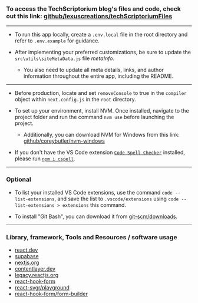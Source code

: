 ### To access the TechScriptorium blog's files and code, check out this link: [github/lexuscreations/techScriptoriumFiles](https://github.com/lexuscreations/techScriptoriumFiles/tree/main)

<hr />

- To run this app locally, create a `.env.local` file in the root directory and refer to `.env.example` for guidance.

- After implementing your preferred customizations, be sure to update the `src\utils\siteMetaData.js` file _metaInfo_.
  - You also need to update all meta details, links, and author information throughout the entire app, including the README.

<hr />

- Before production, locate and set `removeConsole` to true in the `compiler` object within `next.config.js` in the `root` directory.

- To set up your environment, install NVM. Once installed, navigate to the project folder and run the command `nvm use` before launching the project.

  - Additionally, you can download NVM for Windows from this link: [github/coreybutler/nvm-windows](https://github.com/coreybutler/nvm-windows)

- If you don't have the VS Code extension [`Code Spell Checker`](https://marketplace.visualstudio.com/items?itemName=streetsidesoftware.code-spell-checker) installed, please run [`npm i cspell`](https://www.npmjs.com/package/cspell).

<hr />

### Optional

- To list your installed VS Code extensions, use the command `code --list-extensions`, and save the list to `.vscode/extensions` using `code --list-extensions > extensions` this command.

- To install "Git Bash", you can download it from [git-scm/downloads](https://git-scm.com/downloads).

<hr />

### Library, framework, Tools and Resources / software usage

- [react.dev](https://react.dev/)
- [supabase](https://supabase.com/)
- [nextjs.org](https://nextjs.org/)
- [contentlayer.dev](https://contentlayer.dev/)
- [legacy.reactjs.org](https://legacy.reactjs.org/)
- [react-hook-form](https://www.react-hook-form.com/)
- [react-svgr/playground](https://react-svgr.com/playground/)
- [react-hook-form/form-builder](https://www.react-hook-form.com/form-builder/)

<!-- also need to update steps and commands of supabase setup as well -->
<!-- need to create figma and then based on that, need to re-create this app and then also need to update that figma link and screenshots in his readme-->
<!-- need to updated DOCUMENTATION.md -->

<!-- need to update, supabase stewps and fanicon generator website -->
<!-- copyCodeToClipboardBtn functionality and loading functionality -->

<!-- <hr /> -->

<!-- # Next.js 13 Blog Tutorial: Build SEO Optimized Personal Blog with Next.js, Contentlayer, and Tailwind CSS 🔥

![GitHub stars](https://img.shields.io/github/stars/codebucks27/Nextjs-tailwindcss-blog-template?style=social&logo=ApacheSpark&label=Stars)&nbsp;&nbsp;
![GitHub forks](https://img.shields.io/github/forks/codebucks27/Nextjs-tailwindcss-blog-template?style=social&logo=KashFlow&maxAge=3600)&nbsp;&nbsp;
![Github Followers](https://img.shields.io/github/followers/codebucks27.svg?style=social&label=Follow)&nbsp;&nbsp;<br />

For Demo checkout following links👇: <br />
[Nextjs Personal Blog Website](https://create-blog-with-nextjs.vercel.app/) <br />

Starter Code Files👇: <br />
[Nextjs Personal Blog Website Starter Code](https://github.com/codebucks27/Nextjs-contentlayer-blog) <br />

If you want to learn how to create it please follow below tutorial👇: <br />
https://youtu.be/1QGLHOaRLwM <br />
[![YouTube Video Views](https://img.shields.io/youtube/views/1QGLHOaRLwM?style=social)](https://youtu.be/1QGLHOaRLwM)<br />

### ⭐DO NOT FORGET TO STAR THIS REPO⭐

### Images of The Portfolio Website:

#### Home

![Nextjs Personal Blog Website](https://github.com/codebucks27/Nextjs-contentlayer-blog/blob/main/project%20images/Home-Big.png?raw=true)

#### About

![Nextjs Personal Blog Website About Page](https://github.com/codebucks27/Nextjs-contentlayer-blog/blob/main/project%20images/About-Big.png?raw=true)

#### Contact

![Next.js Personal Blog Website Contact Page](https://github.com/codebucks27/Nextjs-contentlayer-blog/blob/main/project%20images/Cotnact-Big.png?raw=true)

For more Images please check the [project images](https://github.com/codebucks27/Nextjs-contentlayer-blog/tree/main/project%20images) folder from this repo or check the demo link.

### Resources Used in This Project

- Character image in the About page created by using [Bing Search[(https://www.bing.com/).
- Lottie animation in the contact page: [from here](https://lottiefiles.com/animations/sloth-meditate-SzNofNFhYY)
- Fonts from https://fonts.google.com/ <br />
- Icons from https://iconify.design/ and im using react-icons <br />

### All the images used in the blogs:

- Photo by <a href="https://unsplash.com/@kmuza?utm_source=unsplash&utm_medium=referral&utm_content=creditCopyText">Carlos Muza</a> on <a href="https://unsplash.com/photos/hpjSkU2UYSU?utm_source=unsplash&utm_medium=referral&utm_content=creditCopyText">Unsplash</a>
- Photo by <a href="https://unsplash.com/@marvelous?utm_source=unsplash&utm_medium=referral&utm_content=creditCopyText">Marvin Meyer</a> on <a href="https://unsplash.com/photos/SYTO3xs06fU?utm_source=unsplash&utm_medium=referral&utm_content=creditCopyText">Unsplash</a>
- Photo by <a href="https://unsplash.com/@pinjasaur?utm_source=unsplash&utm_medium=referral&utm_content=creditCopyText">Paul Esch-Laurent</a> on <a href="https://unsplash.com/photos/oZMUrWFHOB4?utm_source=unsplash&utm_medium=referral&utm_content=creditCopyText">Unsplash</a>
- Photo by <a href="https://unsplash.com/@kellysikkema?utm_source=unsplash&utm_medium=referral&utm_content=creditCopyText">Kelly Sikkema</a> on <a href="https://unsplash.com/photos/-1_RZL8BGBM?utm_source=unsplash&utm_medium=referral&utm_content=creditCopyText">Unsplash</a>
- Photo by <a href="https://unsplash.com/@laurenmancke?utm_source=unsplash&utm_medium=referral&utm_content=creditCopyText">Lauren Mancke</a> on <a href="https://unsplash.com/photos/aOC7TSLb1o8?utm_source=unsplash&utm_medium=referral&utm_content=creditCopyText">Unsplash</a>
- Photo by <a href="https://unsplash.com/@lucabravo?utm_source=unsplash&utm_medium=referral&utm_content=creditCopyText">Luca Bravo</a> on <a href="https://unsplash.com/photos/XJXWbfSo2f0?utm_source=unsplash&utm_medium=referral&utm_content=creditCopyText">Unsplash</a>
- Photo by <a href="https://unsplash.com/@wocintechchat?utm_source=unsplash&utm_medium=referral&utm_content=creditCopyText">Christina @ wocintechchat.com</a> on <a href="https://unsplash.com/photos/OtHEYbQXLFU?utm_source=unsplash&utm_medium=referral&utm_content=creditCopyText">Unsplash</a>
- Photo by <a href="https://unsplash.com/@cdx2?utm_source=unsplash&utm_medium=referral&utm_content=creditCopyText">C D-X</a> on <a href="https://unsplash.com/photos/PDX_a_82obo?utm_source=unsplash&utm_medium=referral&utm_content=creditCopyText">Unsplash</a>
- Photo by <a href="https://unsplash.com/@charlesdeluvio?utm_source=unsplash&utm_medium=referral&utm_content=creditCopyText">charlesdeluvio</a> on <a href="https://unsplash.com/photos/cZr2sgaxy3Q?utm_source=unsplash&utm_medium=referral&utm_content=creditCopyText">Unsplash</a>
- Photo by <a href="https://unsplash.com/@emilep?utm_source=unsplash&utm_medium=referral&utm_content=creditCopyText">Emile Perron</a> on <a href="https://unsplash.com/photos/xrVDYZRGdw4?utm_source=unsplash&utm_medium=referral&utm_content=creditCopyText">Unsplash</a>
- Photo by <a href="https://unsplash.com/@synkevych?utm_source=unsplash&utm_medium=referral&utm_content=creditCopyText">Roman Synkevych</a> on <a href="https://unsplash.com/photos/vXInUOv1n84?utm_source=unsplash&utm_medium=referral&utm_content=creditCopyText">Unsplash</a>

This is a [Next.js](https://nextjs.org/) project bootstrapped with [`create-next-app`](https://github.com/vercel/next.js/tree/canary/packages/create-next-app).

## Getting Started

First, run the development server:

```bash
npm run dev
# or
yarn dev
# or
pnpm dev
```

Open [http://localhost:3000](http://localhost:3000) with your browser to see the result.

You can start editing the page by modifying `app/page.js`. The page auto-updates as you edit the file.

This project uses [`next/font`](https://nextjs.org/docs/basic-features/font-optimization) to automatically optimize and load Inter, a custom Google Font.

## Learn More

To learn more about Next.js, take a look at the following resources:

- [Next.js Documentation](https://nextjs.org/docs) - learn about Next.js features and API.
- [Learn Next.js](https://nextjs.org/learn) - an interactive Next.js tutorial.

You can check out [the Next.js GitHub repository](https://github.com/vercel/next.js/) - your feedback and contributions are welcome!

## Deploy on Vercel

The easiest way to deploy your Next.js app is to use the [Vercel Platform](https://vercel.com/new?utm_medium=default-template&filter=next.js&utm_source=create-next-app&utm_campaign=create-next-app-readme) from the creators of Next.js.

Check out our [Next.js deployment documentation](https://nextjs.org/docs/deployment) for more details. -->
